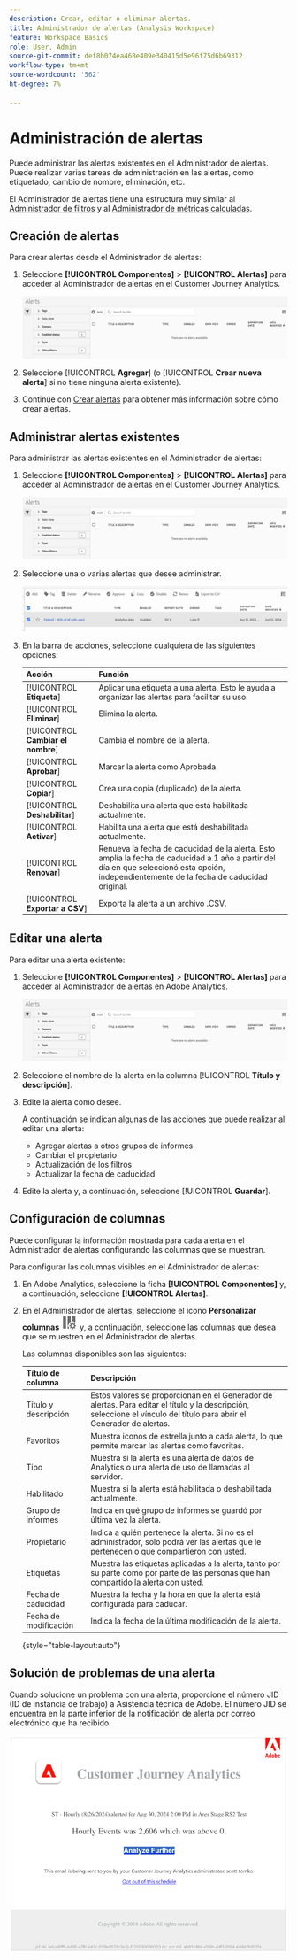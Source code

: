 ```yaml
---
description: Crear, editar o eliminar alertas.
title: Administrador de alertas (Analysis Workspace)
feature: Workspace Basics
role: User, Admin
source-git-commit: def8b074ea468e409e340415d5e96f75d6b69312
workflow-type: tm+mt
source-wordcount: '562'
ht-degree: 7%

---
```


# Administración de alertas

Puede administrar las alertas existentes en el Administrador de alertas. Puede realizar varias tareas de administración en las alertas, como etiquetado, cambio de nombre, eliminación, etc.

El Administrador de alertas tiene una estructura muy similar al [Administrador de filtros](/help/components/filters/manage-filters.md) y al [Administrador de métricas calculadas](/help/components/calc-metrics/cm-workflow/cm-manager.md).

## Creación de alertas

Para crear alertas desde el Administrador de alertas:

1. Seleccione **[!UICONTROL Componentes]** > **[!UICONTROL Alertas]** para acceder al Administrador de alertas en el Customer Journey Analytics.

   ![](assets/alert-manager.png)

1. Seleccione [!UICONTROL **Agregar**] (o [!UICONTROL **Crear nueva alerta**] si no tiene ninguna alerta existente).

1. Continúe con [Crear alertas](/help/components/c-intelligent-alerts/alert-builder.md) para obtener más información sobre cómo crear alertas.

## Administrar alertas existentes

Para administrar las alertas existentes en el Administrador de alertas:

1. Seleccione **[!UICONTROL Componentes]** > **[!UICONTROL Alertas]** para acceder al Administrador de alertas en el Customer Journey Analytics.

   ![](assets/alert-manager.png)

1. Seleccione una o varias alertas que desee administrar.

   ![](assets/alert-manager-tasks.png)

1. En la barra de acciones, seleccione cualquiera de las siguientes opciones:

   | Acción | Función |
   |---------|----------|
   | [!UICONTROL **Etiqueta**] | Aplicar una etiqueta a una alerta. Esto le ayuda a organizar las alertas para facilitar su uso. |
   | [!UICONTROL **Eliminar**] | Elimina la alerta. |
   | [!UICONTROL **Cambiar el nombre**] | Cambia el nombre de la alerta. |
   | [!UICONTROL **Aprobar**] | Marcar la alerta como Aprobada. |
   | [!UICONTROL **Copiar**] | Crea una copia (duplicado) de la alerta. |
   | [!UICONTROL **Deshabilitar**] | Deshabilita una alerta que está habilitada actualmente. |
   | [!UICONTROL **Activar**] | Habilita una alerta que está deshabilitada actualmente. |
   | [!UICONTROL **Renovar**] | Renueva la fecha de caducidad de la alerta. Esto amplía la fecha de caducidad a 1 año a partir del día en que seleccionó esta opción, independientemente de la fecha de caducidad original. |
   | [!UICONTROL **Exportar a CSV**] | Exporta la alerta a un archivo .CSV. |

## Editar una alerta

Para editar una alerta existente:

1. Seleccione **[!UICONTROL Componentes]** > **[!UICONTROL Alertas]** para acceder al Administrador de alertas en Adobe Analytics.

   ![](assets/alert-manager.png)

1. Seleccione el nombre de la alerta en la columna [!UICONTROL **Título y descripción**].

1. Edite la alerta como desee.

   A continuación se indican algunas de las acciones que puede realizar al editar una alerta:

   * Agregar alertas a otros grupos de informes
   * Cambiar el propietario
   * Actualización de los filtros
   * Actualizar la fecha de caducidad

1. Edite la alerta y, a continuación, seleccione [!UICONTROL **Guardar**].

## Configuración de columnas

Puede configurar la información mostrada para cada alerta en el Administrador de alertas configurando las columnas que se muestran.

Para configurar las columnas visibles en el Administrador de alertas:

1. En Adobe Analytics, seleccione la ficha **[!UICONTROL Componentes]** y, a continuación, seleccione **[!UICONTROL Alertas]**.

1. En el Administrador de alertas, seleccione el icono **Personalizar columnas** ![Personalizar icono de columnas](assets/customize-columns-icon.png) y, a continuación, seleccione las columnas que desea que se muestren en el Administrador de alertas.

   Las columnas disponibles son las siguientes:

   | Título de columna | Descripción |
   |---|---|
   | Título y descripción | Estos valores se proporcionan en el Generador de alertas. Para editar el título y la descripción, seleccione el vínculo del título para abrir el Generador de alertas. |
   | Favoritos | Muestra iconos de estrella junto a cada alerta, lo que permite marcar las alertas como favoritas. <!-- For more information, see [Mark calculated metrics as favorites](/help/components/c-calcmetrics/c-workflow/cm-workflow/cm-favorite.md). --> |
   | Tipo | Muestra si la alerta es una alerta de datos de Analytics o una alerta de uso de llamadas al servidor. |
   | Habilitado | Muestra si la alerta está habilitada o deshabilitada actualmente. |
   | Grupo de informes | Indica en qué grupo de informes se guardó por última vez la alerta. |
   | Propietario | Indica a quién pertenece la alerta. Si no es el administrador, solo podrá ver las alertas que le pertenecen o que compartieron con usted. |
   | Etiquetas | Muestra las etiquetas aplicadas a la alerta, tanto por su parte como por parte de las personas que han compartido la alerta con usted. |
   | Fecha de caducidad | Muestra la fecha y la hora en que la alerta está configurada para caducar. |
   | Fecha de modificación | Indica la fecha de la última modificación de la alerta. |

   {style="table-layout:auto"}

   <!-- When "Last used" column is added, add this information as the description: Shows the date when the alert was last used. <p>This information can help you determine whether a component is valuable to users in your organization, where it is used, and if it needs to be deleted or modified.</p><p>Consider the following when viewing this column:</p><ul><li>This information does not include usage from the API, Report Builder, or Data Warehouse.</li><li>For some components, this column might not contain data if the component was last used prior to September 2023.</li></ul> -->

## Solución de problemas de una alerta

Cuando solucione un problema con una alerta, proporcione el número JID (ID de instancia de trabajo) a Asistencia técnica de Adobe. El número JID se encuentra en la parte inferior de la notificación de alerta por correo electrónico que ha recibido.

![Correo electrónico de alerta](assets/alerts-email.PNG)